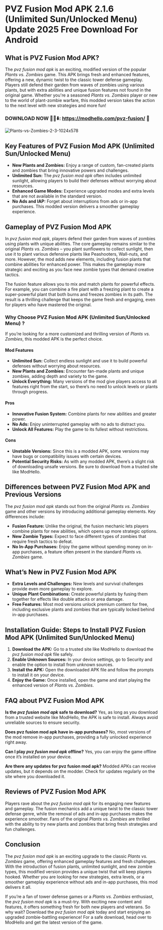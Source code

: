 # PVZ Fusion Mod APK 2.1.6 (Unlimited Sun/Unlocked Menu) Update 2025 Free Download For Android  

## What is PVZ Fusion Mod APK?

The *pvz fusion mod apk* is an exciting, modified version of the popular *Plants vs. Zombies* game. This APK brings fresh and enhanced features, offering a new, dynamic twist to the classic tower defense gameplay. Players still defend their garden from waves of zombies using various plants, but with extra abilities and unique fusion features not found in the original game. Whether you're a seasoned *Plants vs. Zombies* player or new to the world of plant-zombie warfare, this modded version takes the action to the next level with new strategies and more fun!


### DOWNLOAD NOW 🌻🌻⬇️: https://modhello.com/pvz-fusion/ 📲
![Plants-vs-Zombies-2-3-1024x578](https://github.com/user-attachments/assets/74fcfeb4-aca1-4e7e-b5d0-5a912e60d826)


## Key Features of PVZ Fusion Mod APK (Unlimited Sun/Unlocked Menu)

- **New Plants and Zombies:** Enjoy a range of custom, fan-created plants and zombies that bring innovative powers and challenges.
- **Unlimited Sun:** The *pvz fusion mod apk* often includes unlimited sunlight, allowing players to build their defenses without worrying about resources.
- **Enhanced Game Modes:** Experience upgraded modes and extra levels that are not available in the standard version.
- **No Ads and IAP:** Forget about interruptions from ads or in-app purchases. This modded version delivers a smoother gameplay experience.

## Gameplay of PVZ Fusion Mod APK

In *pvz fusion mod apk*, players defend their garden from waves of zombies using plants with unique abilities. The core gameplay remains similar to the original *Plants vs. Zombies* – you plant sunflowers to collect sunlight, then use it to plant various defensive plants like Peashooters, Wall-nuts, and more. However, the mod adds new elements, including fusion plants that combine abilities for enhanced power. This makes the gameplay more strategic and exciting as you face new zombie types that demand creative tactics.

The fusion feature allows you to mix and match plants for powerful effects. For example, you can combine a fire plant with a freezing plant to create a super-powerful plant that both burns and freezes zombies in its path. The result is a thrilling challenge that keeps the game fresh and engaging, even for players who have mastered the original.

### Why Choose PVZ Fusion Mod APK (Unlimited Sun/Unlocked Menu) ?

If you’re looking for a more customized and thrilling version of *Plants vs. Zombies*, this modded APK is the perfect choice.

#### Mod Features
- **Unlimited Sun:** Collect endless sunlight and use it to build powerful defenses without worrying about resources.
- **New Plants and Zombies:** Encounter fan-made plants and unique zombies, adding depth and variety to the game.
- **Unlock Everything:** Many versions of the mod give players access to all features right from the start, so there’s no need to unlock levels or plants through progress.
  
#### Pros
- **Innovative Fusion System:** Combine plants for new abilities and greater power.
- **No Ads:** Enjoy uninterrupted gameplay with no ads to distract you.
- **Unlock All Features:** Play the game to its fullest without restrictions.

#### Cons
- **Unstable Versions:** Since this is a modded APK, some versions may have bugs or compatibility issues with certain devices.
- **Potential Security Risks:** As with any modded APK, there’s a slight risk of downloading unsafe versions. Be sure to download from a trusted site like ModHello.

## Differences between PVZ Fusion Mod APK and Previous Versions

The *pvz fusion mod apk* stands out from the original *Plants vs. Zombies* game and other versions by introducing additional gameplay elements. Key differences include:

- **Fusion Feature:** Unlike the original, the fusion mechanic lets players combine plants for new abilities, which opens up more strategic options.
- **New Zombie Types:** Expect to face different types of zombies that require fresh tactics to defeat.
- **No In-App Purchases:** Enjoy the game without spending money on in-app purchases, a feature often present in the standard *Plants vs. Zombies* game.

## What’s New in PVZ Fusion Mod APK

- **Extra Levels and Challenges:** New levels and survival challenges provide even more gameplay to explore.
- **Unique Plant Combinations:** Create powerful plants by fusing them together for effects like double attacks or area damage.
- **Free Features:** Most mod versions unlock premium content for free, including exclusive plants and zombies that are typically locked behind in-app purchases.

## Installation Guide: Steps to Install PVZ Fusion Mod APK (Unlimited Sun/Unlocked Menu)

1. **Download the APK:** Go to a trusted site like ModHello to download the *pvz fusion mod apk* file safely.
2. **Enable Unknown Sources:** In your device settings, go to Security and enable the option to install from unknown sources.
3. **Install the APK:** Open the downloaded APK file and follow the prompts to install it on your device.
4. **Enjoy the Game:** Once installed, open the game and start playing the enhanced version of *Plants vs. Zombies*.

## FAQ about PVZ Fusion Mod APK

**Is the *pvz fusion mod apk* safe to download?**
Yes, as long as you download from a trusted website like ModHello, the APK is safe to install. Always avoid unreliable sources to ensure security.

**Does pvz fusion mod apk have in-app purchases?**
No, most versions of the mod remove in-app purchases, providing a fully unlocked experience right away.

**Can I play *pvz fusion mod apk* offline?**
Yes, you can enjoy the game offline once it’s installed on your device.

**Are there any updates for pvz fusion mod apk?**
Modded APKs can receive updates, but it depends on the modder. Check for updates regularly on the site where you downloaded it.

## Reviews of PVZ Fusion Mod APK 

Players rave about the *pvz fusion mod apk* for its engaging new features and gameplay. The fusion mechanics add a unique twist to the classic tower defense genre, while the removal of ads and in-app purchases makes the experience smoother. Fans of the original *Plants vs. Zombies* are thrilled with the ability to try new plants and zombies that bring fresh strategies and fun challenges.
## Conclusion

The *pvz fusion mod apk* is an exciting upgrade to the classic *Plants vs. Zombies* game, offering enhanced gameplay features and fresh challenges. With the introduction of fusion plants, unlimited sunlight, and new zombie types, this modified version provides a unique twist that will keep players hooked. Whether you are looking for new strategies, extra levels, or a smoother gameplay experience without ads and in-app purchases, this mod delivers it all.

If you’re a fan of tower defense games or a *Plants vs. Zombies* enthusiast, the *pvz fusion mod apk* is a must-try. With exciting new content and features, it offers something fresh for both new players and veterans. So why wait? Download the *pvz fusion mod apk* today and start enjoying an upgraded zombie-battling experience! For a safe download, head over to ModHello and get the latest version of the game.
